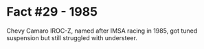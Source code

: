 # Fact #29 - 1985

Chevy Camaro IROC-Z, named after IMSA racing in 1985, got tuned suspension but still struggled with understeer.
